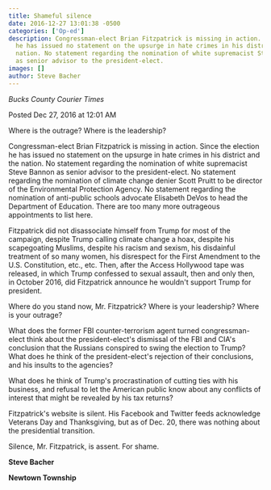 ```yaml
---
title: Shameful silence
date: 2016-12-27 13:01:38 -0500
categories: ['Op-ed']
description: Congressman-elect Brian Fitzpatrick is missing in action. Since the election
  he has issued no statement on the upsurge in hate crimes in his district and the
  nation. No statement regarding the nomination of white supremacist Steve Bannon
  as senior advisor to the president-elect.
images: []
author: Steve Bacher
---
```

_Bucks County Courier Times_

Posted Dec 27, 2016 at 12:01 AM

Where is the outrage? Where is the leadership?

Congressman-elect Brian Fitzpatrick is missing in action. Since the election he has issued no statement on the upsurge in hate crimes in his district and the nation. No statement regarding the nomination of white supremacist Steve Bannon as senior advisor to the president-elect. No statement regarding the nomination of climate change denier Scott Pruitt to be director of the Environmental Protection Agency. No statement regarding the nomination of anti-public schools advocate Elisabeth DeVos to head the Department of Education. There are too many more outrageous appointments to list here.

Fitzpatrick did not disassociate himself from Trump for most of the campaign, despite Trump calling climate change a hoax, despite his scapegoating Muslims, despite his racism and sexism, his disdainful treatment of so many women, his disrespect for the First Amendment to the U.S. Constitution, etc., etc. Then, after the Access Hollywood tape was released, in which Trump confessed to sexual assault, then and only then, in October 2016, did Fitzpatrick announce he wouldn't support Trump for president.

Where do you stand now, Mr. Fitzpatrick? Where is your leadership? Where is your outrage?

What does the former FBI counter-terrorism agent turned congressman-elect think about the president-elect's dismissal of the FBI and CIA's conclusion that the Russians conspired to swing the election to Trump? What does he think of the president-elect's rejection of their conclusions, and his insults to the agencies?

What does he think of Trump's procrastination of cutting ties with his business, and refusal to let the American public know about any conflicts of interest that might be revealed by his tax returns?

Fitzpatrick's website is silent. His Facebook and Twitter feeds acknowledge Veterans Day and Thanksgiving, but as of Dec. 20, there was nothing about the presidential transition.

Silence, Mr. Fitzpatrick, is assent. For shame.

**Steve Bacher**

**Newtown Township**
